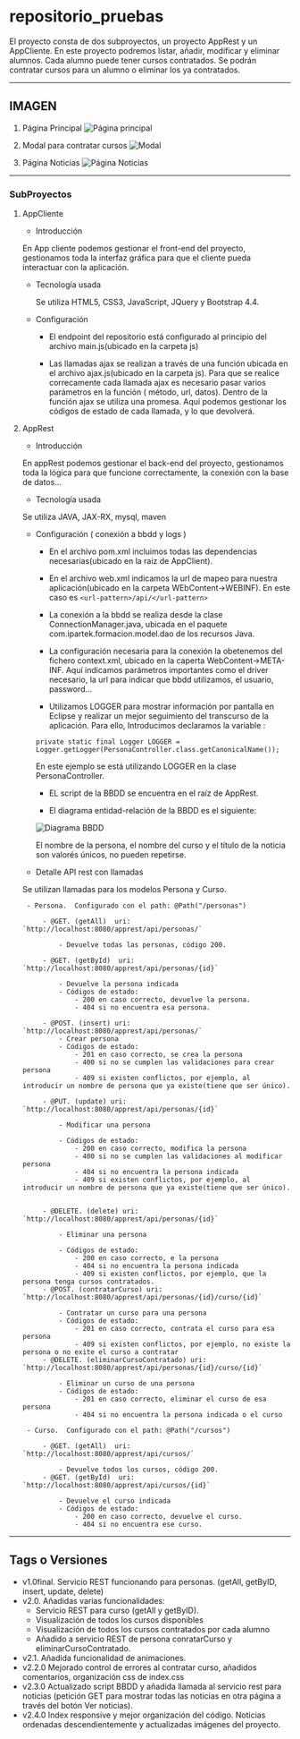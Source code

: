 # repositorio_pruebas

El proyecto consta de dos subproyectos, un proyecto AppRest y un AppCliente. 
En este proyecto podremos listar, añadir, modificar y eliminar alumnos. Cada alumno puede tener cursos contratados. Se podrán contratar cursos para un alumno o eliminar los ya contratados.

--- 

## IMAGEN

1. Página Principal
![Página principal](https://github.com/josgaril/repositorio_pruebas/blob/master/scrennShoots/paginaPrincipal.png)

2. Modal para contratar cursos
![Modal](https://github.com/josgaril/repositorio_pruebas/blob/master/scrennShoots/modal.png)

3. Página Noticias
![Página Noticias](https://github.com/josgaril/repositorio_pruebas/blob/master/scrennShoots/paginaNoticias.png)

---

### SubProyectos

 1. AppCliente
	- Introducción
	
	En App cliente podemos gestionar el front-end del proyecto, gestionamos toda la interfaz gráfica para que el cliente pueda interactuar con la aplicación.

	- Tecnología usada
		
		Se utiliza HTML5, CSS3, JavaScript, JQuery y Bootstrap 4.4. 	

	- Configuración
	
		- El endpoint del repositorio está configurado al principio del archivo main.js(ubicado en la carpeta js)
		 
 		- Las llamadas ajax se realizan a través de una función ubicada en el archivo ajax.js(ubicado en la carpeta js).  Para que se realice correcamente cada llamada ajax es necesario pasar varios parámetros en la función ( método, url, datos). Dentro de la función ajax se utiliza una promesa. Aquí podemos gestionar los códigos de estado de cada llamada, y lo que devolverá. 

2. AppRest

	- Introducción

	En appRest podemos gestionar el back-end del proyecto, gestionamos toda la lógica para que funcione correctamente, la conexión con la base de datos...

	- Tecnología usada

	Se utiliza JAVA, JAX-RX, mysql, maven
	
	- Configuración ( conexión a bbdd y logs )

		- En el archivo pom.xml incluimos todas las dependencias necesarias(ubicado en la raiz de AppClient). 	
 	
		- En el archivo web.xml indicamos la url de mapeo para nuestra aplicación(ubicado en la carpeta WEbContent->WEBINF). En este caso es `<url-pattern>/api/</url-pattern>`
		
		- La conexión a la bbdd se realiza desde la clase ConnectionManager.java, ubicada en el paquete com.ipartek.formacion.model.dao de los recursos Java. 

		- La configuración necesaria para la conexión la obetenemos del fichero context.xml, ubicado en la caperta WebContent->META-INF. Aquí indicamos parámetros importantes como el driver necesario, la url para indicar que bbdd utilizamos, el usuario, password...

		- Utilizamos LOGGER para mostrar información por pantalla en Eclipse y realizar un mejor seguimiento del transcurso de la aplicación. Para ello, Introducimos declaramos la variable : 


		`private static final Logger LOGGER = 	Logger.getLogger(PersonaController.class.getCanonicalName());`

		En este ejemplo se está utilizando LOGGER en la clase PersonaController. 
		
		- EL script de la BBDD se encuentra en el raíz de AppRest.
		
		- El diagrama entidad-relación de la BBDD es el siguiente: 
		
		![Diagrama BBDD](https://github.com/josgaril/repositorio_pruebas/blob/master/scrennShoots/diagramaBBDD.png)
		
		El nombre de la persona, el nombre del curso y el título de la noticia son valorés únicos, no pueden repetirse. 

	
	- Detalle API rest con llamadas

	 Se utilizan llamadas para los modelos Persona y Curso.
	
		- Persona.  Configurado con el path: @Path("/personas")
	
			- @GET. (getAll)  uri: `http://localhost:8080/apprest/api/personas/`

				- Devuelve todas las personas, código 200. 

			- @GET. (getById)  uri: `http://localhost:8080/apprest/api/personas/{id}`

				- Devuelve la persona indicada			
				- Códigos de estado:
					- 200 en caso correcto, devuelve la persona.
					- 404 si no encuentra esa persona.

			- @POST. (insert) uri: `http://localhost:8080/apprest/api/personas/`
				- Crear persona
				- Códigos de estado:
					- 201 en caso correcto, se crea la persona
					- 400 si no se cumplen las validaciones para crear persona
					- 409 si existen conflictos, por ejemplo, al introducir un nombre de persona que ya existe(tiene que ser único).

			- @PUT. (update) uri: `http://localhost:8080/apprest/api/personas/{id}`

				- Modificar una persona

				- Códigos de estado:
					- 200 en caso correcto, modifica la persona
					- 400 si no se cumplen las validaciones al modificar persona
					- 404 si no encuentra la persona indicada				
					- 409 si existen conflictos, por ejemplo, al introducir un nombre de persona que ya existe(tiene que ser único).


			- @DELETE. (delete) uri: `http://localhost:8080/apprest/api/personas/{id}`

				- Eliminar una persona

				- Códigos de estado:
					- 200 en caso correcto, e la persona
					- 404 si no encuentra la persona indicada				
					- 409 si existen conflictos, por ejemplo, que la persona tenga cursos contratados.
			- @POST. (contratarCurso) uri: `http://localhost:8080/apprest/api/personas/{id}/curso/{id}`

				- Contratar un curso para una persona
				- Códigos de estado:
					- 201 en caso correcto, contrata el curso para esa persona
					- 409 si existen conflictos, por ejemplo, no existe la persona o no exite el curso a contratar
			- @DELETE. (eliminarCursoContratado) uri: `http://localhost:8080/apprest/api/personas/{id}/curso/{id}`

				- Eliminar un curso de una persona
				- Códigos de estado:
					- 201 en caso correcto, eliminar el curso de esa persona
					- 404 si no encuentra la persona indicada o el curso				

		- Curso.  Configurado con el path: @Path("/cursos")

			- @GET. (getAll)  uri: `http://localhost:8080/apprest/api/cursos/`

				- Devuelve todos los cursos, código 200. 
			- @GET. (getById)  uri: `http://localhost:8080/apprest/api/cursos/{id}`

				- Devuelve el curso indicada			
				- Códigos de estado:
					- 200 en caso correcto, devuelve el curso.
					- 404 si no encuentra ese curso.
---

## Tags o Versiones

- v1.0final. Servicio REST funcionando para personas. (getAll, getByID, insert, update, delete)
- v2.0. Añadidas varias funcionalidades:
	- Servicio REST para curso (getAll y getByID).
	- Visualización de todos los cursos disponibles	
	- Visualización de todos los cursos contratados por cada alumno
	- Añadido a servicio REST de persona conratarCurso y eliminarCursoContratado.
- v2.1. Añadida funcionalidad de animaciones.
- v2.2.0 Mejorado control de errores al contratar curso, añadidos comentarios, organización css de index.css
- v2.3.0 Actualizado script BBDD y añadida llamada al servicio rest para noticias (petición GET para mostrar todas las noticias en otra página a través del botón Ver noticias).
- v2.4.0 Index responsive y mejor organización del código. Noticias ordenadas descendientemente y actualizadas imágenes del proyecto.


